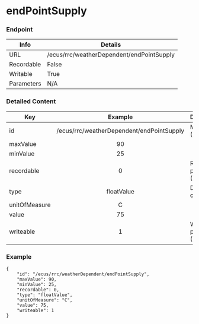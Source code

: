 # endPointSupply



### Endpoint

| Info  | Details |
| ------------- | ------------- |
| URL   | /ecus/rrc/weatherDependent/endPointSupply   |
| Recordable   | False   |
| Writable   | True   |
| Parameters  | N/A |

### Detailed Content

|  Key  | Example | Description |
| ------------- | :------: | ------------------------------ |
|  id | /ecus/rrc/weatherDependent/endPointSupply | Message ID (URL) |
|  maxValue | 90 |  |
|  minValue | 25 |  |
|  recordable | 0 | Recordable parameter (0=No) |
|  type | floatValue | Data type of value |
|  unitOfMeasure | C |  |
|  value | 75 |  |
|  writeable | 1 | Writable parameter (0=No) |



### Example
```
{
    "id": "/ecus/rrc/weatherDependent/endPointSupply",
    "maxValue": 90,
    "minValue": 25,
    "recordable": 0,
    "type": "floatValue",
    "unitOfMeasure": "C",
    "value": 75,
    "writeable": 1
}
```

